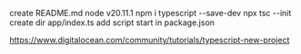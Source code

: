 create README.md
node v20.11.1 
npm i typescript --save-dev
npx tsc --init
create dir app/index.ts
add script start in package.json






https://www.digitalocean.com/community/tutorials/typescript-new-project